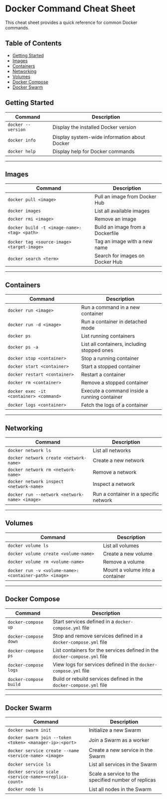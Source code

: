 # Docker Command Cheat Sheet

This cheat sheet provides a quick reference for common Docker commands.

## Table of Contents

- [Getting Started](#getting-started)
- [Images](#images)
- [Containers](#containers)
- [Networking](#networking)
- [Volumes](#volumes)
- [Docker Compose](#docker-compose)
- [Docker Swarm](#docker-swarm)

## Getting Started

| Command                                      | Description                                         |
|----------------------------------------------|-----------------------------------------------------|
| `docker --version`                           | Display the installed Docker version                |
| `docker info`                                | Display system-wide information about Docker        |
| `docker help`                                | Display help for Docker commands                    |

---

## Images

| Command                                      | Description                                         |
|----------------------------------------------|-----------------------------------------------------|
| `docker pull <image>`                        | Pull an image from Docker Hub                       |
| `docker images`                              | List all available images                           |
| `docker rmi <image>`                         | Remove an image                                     |
| `docker build -t <image-name>:<tag> <path>`| Build an image from a Dockerfile                    |
| `docker tag <source-image> <target-image>`  | Tag an image with a new name                       |
| `docker search <term>`                       | Search for images on Docker Hub                     |

---

## Containers

| Command                                      | Description                                         |
|----------------------------------------------|-----------------------------------------------------|
| `docker run <image>`                         | Run a command in a new container                    |
| `docker run -d <image>`                     | Run a container in detached mode                    |
| `docker ps`                                  | List running containers                              |
| `docker ps -a`                               | List all containers, including stopped ones         |
| `docker stop <container>`                    | Stop a running container                             |
| `docker start <container>`                   | Start a stopped container                            |
| `docker restart <container>`                 | Restart a container                                  |
| `docker rm <container>`                      | Remove a stopped container                           |
| `docker exec -it <container> <command>`     | Execute a command inside a running container        |
| `docker logs <container>`                    | Fetch the logs of a container                       |

---

## Networking

| Command                                      | Description                                         |
|----------------------------------------------|-----------------------------------------------------|
| `docker network ls`                          | List all networks                                   |
| `docker network create <network-name>`      | Create a new network                                |
| `docker network rm <network-name>`          | Remove a network                                    |
| `docker network inspect <network-name>`     | Inspect a network                                   |
| `docker run --network <network-name> <image>`| Run a container in a specific network              |

---

## Volumes

| Command                                      | Description                                         |
|----------------------------------------------|-----------------------------------------------------|
| `docker volume ls`                           | List all volumes                                    |
| `docker volume create <volume-name>`        | Create a new volume                                 |
| `docker volume rm <volume-name>`            | Remove a volume                                     |
| `docker run -v <volume-name>:<container-path> <image>`| Mount a volume into a container             |

---

## Docker Compose

| Command                                      | Description                                         |
|----------------------------------------------|-----------------------------------------------------|
| `docker-compose up`                          | Start services defined in a `docker-compose.yml` file |
| `docker-compose down`                        | Stop and remove services defined in a `docker-compose.yml` file |
| `docker-compose ps`                          | List containers for the services defined in the `docker-compose.yml` file |
| `docker-compose logs`                        | View logs for services defined in the `docker-compose.yml` file |
| `docker-compose build`                       | Build or rebuild services defined in the `docker-compose.yml` file |

---

## Docker Swarm

| Command                                      | Description                                         |
|----------------------------------------------|-----------------------------------------------------|
| `docker swarm init`                          | Initialize a new Swarm                             |
| `docker swarm join --token <token> <manager-ip>:<port>` | Join a Swarm as a worker                 |
| `docker service create --name <service-name> <image>` | Create a new service in the Swarm          |
| `docker service ls`                          | List all services in the Swarm                    |
| `docker service scale <service-name>=<replica-count>` | Scale a service to the specified number of replicas |
| `docker node ls`                             | List all nodes in the Swarm                        |
